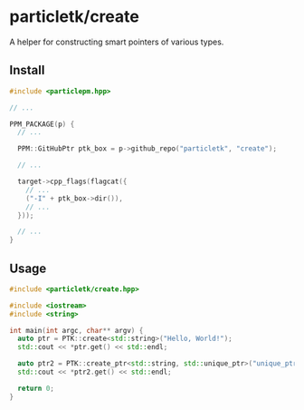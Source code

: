 # particletk/create

A helper for constructing smart pointers of various types.

## Install

```cpp
#include <particlepm.hpp>

// ...

PPM_PACKAGE(p) {
  // ...

  PPM::GitHubPtr ptk_box = p->github_repo("particletk", "create");

  // ...

  target->cpp_flags(flagcat({
    // ...
    ("-I" + ptk_box->dir()),
    // ...
  }));

  // ...
}

```

## Usage

```cpp
#include <particletk/create.hpp>

#include <iostream>
#include <string>

int main(int argc, char** argv) {
  auto ptr = PTK::create<std::string>("Hello, World!");
  std::cout << *ptr.get() << std::endl;

  auto ptr2 = PTK::create_ptr<std::string, std::unique_ptr>("unique_ptr");
  std::cout << *ptr2.get() << std::endl;

  return 0;
}
```
